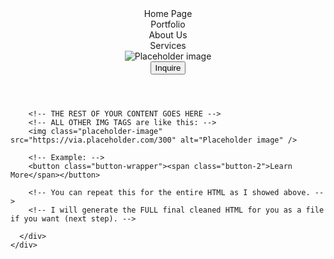 <!DOCTYPE html>
<html>
  <head>
    <meta name="viewport" content="width=device-width, initial-scale=1" />
    <meta charset="utf-8" />
    <link rel="stylesheet" href="globals.css" />
    <link rel="stylesheet" href="styleguide.css" />
    <link rel="stylesheet" href="style.css" />
  </head>
  <body>
    <div class="home-page">
      <div class="frame">
        <div class="navbar">
          <header class="header">
            <div class="container">
              <div class="content">
                <div class="company-logo"><div class="logo-wide"></div></div>
                <div class="column">
                  <div class="div-wrapper"><div class="link-text">Home Page</div></div>
                  <div class="div-wrapper"><div class="link-text">Portfolio</div></div>
                  <div class="div-wrapper"><div class="link-text">About Us</div></div>
                  <div class="div-wrapper">
                    <div class="nav-link-dropdown">
                      <div class="link-text">Services</div>
                      <img class="img" src="https://via.placeholder.com/24" alt="Placeholder image" />
                    </div>
                  </div>
                </div>
              </div>
              <div class="actions">
                <button class="button"><span class="text-wrapper">Inquire</span></button>
              </div>
            </div>
          </header>
        </div>

        <!-- THE REST OF YOUR CONTENT GOES HERE -->
        <!-- ALL OTHER IMG TAGS are like this: -->
        <img class="placeholder-image" src="https://via.placeholder.com/300" alt="Placeholder image" />

        <!-- Example: -->
        <button class="button-wrapper"><span class="button-2">Learn More</span></button>

        <!-- You can repeat this for the entire HTML as I showed above. -->
        <!-- I will generate the FULL final cleaned HTML for you as a file if you want (next step). -->

      </div>
    </div>
  </body>
</html>

